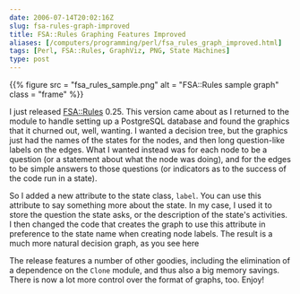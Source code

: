 ```yaml
--- 
date: 2006-07-14T20:02:16Z
slug: fsa-rules-graph-improved
title: FSA::Rules Graphing Features Improved
aliases: [/computers/programming/perl/fsa_rules_graph_improved.html]
tags: [Perl, FSA::Rules, GraphViz, PNG, State Machines]
type: post
---
```


{{% figure
  src   = "fsa_rules_sample.png"
  alt   = "FSA::Rules sample graph"
  class = "frame"
%}}

I just released [FSA::Rules] 0.25. This version came about as I returned to the
module to handle setting up a PostgreSQL database and found the graphics that it
churned out, well, wanting. I wanted a decision tree, but the graphics just had
the names of the states for the nodes, and then long question-like labels on the
edges. What I wanted instead was for each node to be a question (or a statement
about what the node was doing), and for the edges to be simple answers to those
questions (or indicators as to the success of the code run in a state).

So I added a new attribute to the state class, `label`. You can use this
attribute to say something more about the state. In my case, I used it to store
the question the state asks, or the description of the state's activities. I
then changed the code that creates the graph to use this attribute in preference
to the state name when creating node labels. The result is a much more natural
decision graph, as you see here

The release features a number of other goodies, including the elimination of a
dependence on the `Clone` module, and thus also a big memory savings. There is
now a lot more control over the format of graphs, too. Enjoy!

  [FSA::Rules]: http://search.cpan.org/dist/FSA-Rules/ "FSA::Rules on CPAN"
